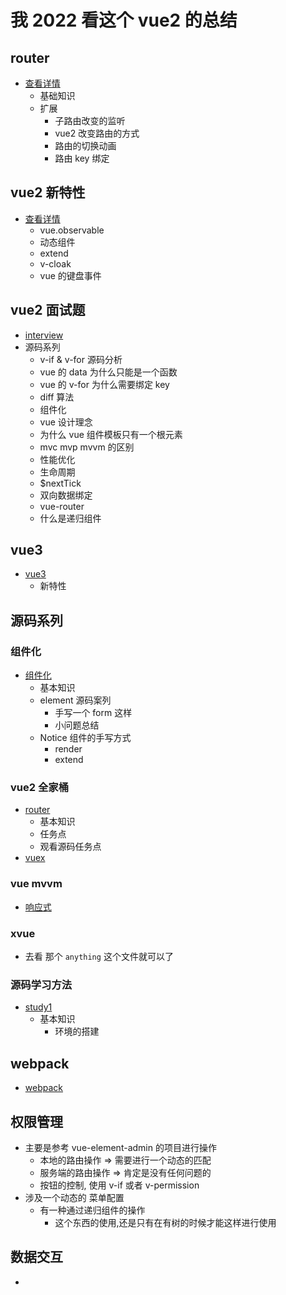 # 我 2022 看这个 vue2 的总结

## router

- [查看详情](./router.md)
  - 基础知识
  - 扩展
    - 子路由改变的监听
    - vue2 改变路由的方式
    - 路由的切换动画
    - 路由 key 绑定

## vue2 新特性

- [查看详情](./newvue2.md)
  - vue.observable
  - 动态组件
  - extend
  - v-cloak
  - vue 的键盘事件

## vue2 面试题

- [interview](./interview/interview.md)
- 源码系列
  - v-if & v-for 源码分析
  - vue 的 data 为什么只能是一个函数
  - vue 的 v-for 为什么需要绑定 key
  - diff 算法
  - 组件化
  - vue 设计理念
  - 为什么 vue 组件模板只有一个根元素
  - mvc mvp mvvm 的区别
  - 性能优化
  - 生命周期
  - $nextTick
  - 双向数据绑定
  - vue-router
  - 什么是递归组件

## vue3

- [vue3](./vue3/readme.md)
  - 新特性

## 源码系列

### 组件化

- [组件化](./source/components.md)
  - 基本知识
  - element 源码案列
    - 手写一个 form 这样
    - 小问题总结
  - Notice 组件的手写方式
    - render
    - extend

### vue2 全家桶

- [router](./source/router.md)
  - 基本知识
  - 任务点
  - 观看源码任务点
- [vuex](./source/vuex.md)

### vue mvvm

- [响应式](../source_my/reactive1.html)

### xvue

- 去看 那个 `anything` 这个文件就可以了

### 源码学习方法
- [study1](./source/study.md)
  - 基本知识
    - 环境的搭建
    

## webpack
- [webpack](./webpack.md)

## 权限管理
- 主要是参考 vue-element-admin 的项目进行操作
  - 本地的路由操作 => 需要进行一个动态的匹配 
  - 服务端的路由操作 => 肯定是没有任何问题的
  - 按钮的控制, 使用 v-if 或者 v-permission
- 涉及一个动态的 菜单配置
  - 有一种通过递归组件的操作
    - 这个东西的使用,还是只有在有树的时候才能这样进行使用

## 数据交互
-